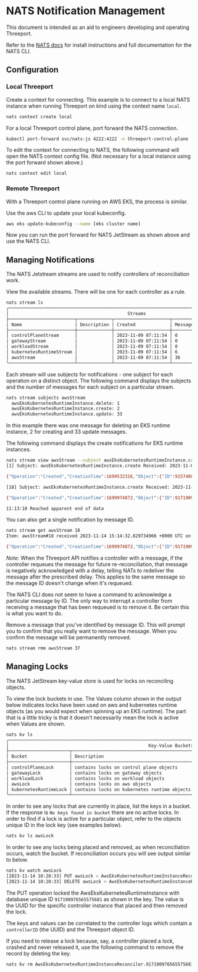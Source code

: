 # NATS Notification Management

This document is intended as an aid to engineers developing and operating
Threeport.

Refer to the [NATS docs](https://docs.nats.io/using-nats/nats-tools/nats_cli)
for install instructions and full documentation for the NATS CLI.

## Configuration

### Local Threeport

Create a context for connecting.  This example is to connect to a local NATS
instance when running Threeport on kind using the context name `local`.

```bash
nats context create local
```

For a local Threeport control plane, port forward the NATS connection.

```bash
kubectl port-forward svc/nats-js 4222:4222 -n threeport-control-plane
```

To edit the context for connecting to NATS, the following command will open the
NATS context config file.  (Not necessary for a local instance using the port
forward shown above.)

```bash
nats context edit local
```

### Remote Threeport

With a Threeport control plane running on AWS EKS, the process is similar.

Use the aws CLI to update your local kubeconfig.

```bash
aws eks update-kubeconfig --name [eks cluster name]
```

Now you can run the port forward for NATS JetStream as shown above and use the
NATS CLI.

## Managing Notifications

The NATS Jetstream streams are used to notify controllers of reconciliation
work.

View the available streams.  There will be one for each controller as a rule.

```bash
nats stream ls
╭─────────────────────────────────────────────────────────────────────────────────────────────────╮
│                                             Streams                                             │
├─────────────────────────┬─────────────┬─────────────────────┬──────────┬─────────┬──────────────┤
│ Name                    │ Description │ Created             │ Messages │ Size    │ Last Message │
├─────────────────────────┼─────────────┼─────────────────────┼──────────┼─────────┼──────────────┤
│ controlPlaneStream      │             │ 2023-11-09 07:11:54 │ 0        │ 0 B     │ never        │
│ gatewayStream           │             │ 2023-11-09 07:11:54 │ 0        │ 0 B     │ never        │
│ workloadStream          │             │ 2023-11-09 07:11:54 │ 0        │ 0 B     │ never        │
│ kubernetesRuntimeStream │             │ 2023-11-09 07:11:54 │ 6        │ 8.9 KiB │ 35m21s       │
│ awsStream               │             │ 2023-11-09 07:11:54 │ 36       │ 73 KiB  │ 37m21s       │
╰─────────────────────────┴─────────────┴─────────────────────┴──────────┴─────────┴──────────────╯
```

Each stream will use subjects for notifications - one subject for each operation
on a distinct object.  The following command displays the subjects and the
number of messages for each subject on a particular stream.

```bash
nats stream subjects awsStream
  awsEksKubernetesRuntimeInstance.delete: 1
  awsEksKubernetesRuntimeInstance.create: 2
  awsEksKubernetesRuntimeInstance.update: 33
```

In this example there was one message for deleting an EKS runtime instance, 2
for creating and 33 update messages.

The following command displays the create notifications for EKS runtime
instances.

```bash
nats stream view awsStream --subject awsEksKubernetesRuntimeInstance.create
[1] Subject: awsEksKubernetesRuntimeInstance.create Received: 2023-11-09T07:18:36-05:00

{"Operation":"Created","CreationTime":1699532316,"Object":{"ID":915740806419742721,"CreatedAt":"2023-11-09T12:18:36.020403Z","UpdatedAt":"2023-11-09T12:18:36.020403Z","Name":"eks-remote-0","Reconciled":false,"CreationFailed":false,"InterruptReconciliation":false,"Region":"us-east-1","AwsEksKubernetesRuntimeDefinitionID":915740803044081665,"KubernetesRuntimeInstanceID":915740802923855873}}

[18] Subject: awsEksKubernetesRuntimeInstance.create Received: 2023-11-14T10:14:32-05:00

{"Operation":"Created","CreationTime":1699974872,"Object":{"ID":917190976565575681,"CreatedAt":"2023-11-14T15:14:32.828335Z","UpdatedAt":"2023-11-14T15:14:32.828335Z","Name":"eks-remote-1","Reconciled":false,"CreationFailed":false,"InterruptReconciliation":false,"Region":"us-east-1","AwsEksKubernetesRuntimeDefinitionID":915740803044081665,"KubernetesRuntimeInstanceID":917190976499875841}}

11:13:18 Reached apparent end of data
```

You can also get a single notification by message ID.

```bash
nats stream get awsStream 18
Item: awsStream#18 received 2023-11-14 15:14:32.829734966 +0000 UTC on Subject awsEksKubernetesRuntimeInstance.create

{"Operation":"Created","CreationTime":1699974872,"Object":{"ID":917190976565575681,"CreatedAt":"2023-11-14T15:14:32.828335Z","UpdatedAt":"2023-11-14T15:14:32.828335Z","Name":"eks-remote-1","Reconciled":false,"CreationFailed":false,"InterruptReconciliation":false,"Region":"us-east-1","AwsEksKubernetesRuntimeDefinitionID":915740803044081665,"KubernetesRuntimeInstanceID":917190976499875841}}
```

_Note_: When the Threeport API notifies a controller with a message, if the controller
requeues the message for future re-reconciliation, that message is negatively
acknowledged with a delay, telling NATs to redeliver the message after the
prescribed delay.  This applies to the same message so the message ID doesn't
change when it's requeued.

The NATS CLI does not seem to have a command to acknowledge a particular message
by ID.  The only way to interrupt a controller from receiving a message that has
been requeued is to remove it.  Be certain this is what you want to do.

Remove a message that you've identified by message ID.  This will prompt you to
confirm that you really want to remove the message.  When you confirm the
message will be permanently removed.

```bash
nats stream rmm awsStream 37
```

## Managing Locks

The NATS JetStream key-value store is used for locks on reconciling objects.

To view the lock buckets in use.  The Values column shown in the output below
indicates locks have been used on aws and kubernetes runtime objects (as you
would expect when spinning up an EKS runtime).  The part that is a little tricky
is that it doesn't necessarily mean the lock is active when Values are shown.

```bash
nats kv ls
╭───────────────────────────────────────────────────────────────────────────────────────────────────────────────────────────╮
│                                                     Key-Value Buckets                                                     │
├───────────────────────┬──────────────────────────────────────────────┬─────────────────────┬───────┬────────┬─────────────┤
│ Bucket                │ Description                                  │ Created             │ Size  │ Values │ Last Update │
├───────────────────────┼──────────────────────────────────────────────┼─────────────────────┼───────┼────────┼─────────────┤
│ controlPlaneLock      │ contains locks on control plane objects      │ 2023-11-09 12:12:24 │ 0 B   │ 0      │ never       │
│ gatewayLock           │ contains locks on gateway objects            │ 2023-11-09 12:12:19 │ 0 B   │ 0      │ never       │
│ workloadLock          │ contains locks on workload objects           │ 2023-11-09 12:12:06 │ 0 B   │ 0      │ never       │
│ awsLock               │ contains locks on aws objects                │ 2023-11-09 12:12:16 │ 137 B │ 1      │ 34.34s      │
│ kubernetesRuntimeLock │ contains locks on kubernetes runtime objects │ 2023-11-09 12:12:10 │ 145 B │ 1      │ 34.82s      │
╰───────────────────────┴──────────────────────────────────────────────┴─────────────────────┴───────┴────────┴─────────────╯
```

In order to see any locks that are currently in place, list the keys in a
bucket.  If the response is `No keys found in bucket` there are no active locks.
In order to find if a lock is active for a particular object, refer to the
objects unique ID in the lock key (see examples below).

```bash
nats kv ls awsLock
```

In order to see any locks being placed and removed, as when reconciliation
occurs, watch the bucket.  If reconciliation occurs you will see output similar
to below.

```bash
nats kv watch awsLock
[2023-11-14 10:28:33] PUT awsLock > AwsEksKubernetesRuntimeInstanceReconciler.917190976565575681: c75aacb0-328b-4ac5-b466-cf731016f605
[2023-11-14 10:28:33] DELETE awsLock > AwsEksKubernetesRuntimeInstanceReconciler.917190976565575681
```

The PUT operation locked the AwsEksKubernetesRuntimeInstance with database
unique ID `917190976565575681` as shown in the key.  The value is the UUID for
the specific controller instance that placed and then removed the lock.

The keys and values can be correlated to the controller logs which contain a
`controllerID` (the UUID) and the Threeport object ID.

If you need to release a lock because, say, a controller placed a lock, crashed
and never released it, use the following command to remove the record by
deleting the key.

```bash
nats kv rm AwsEksKubernetesRuntimeInstanceReconciler.917190976565575681
```


